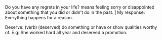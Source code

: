 Do you have any regrets in your life? means feeling sorry or disappointed about something that you did or didn't do in the past. | My response: Everything happens for a reason. 

Deserve: (verb) (deserved) do something or have or show qualities worthy of. E.g: She worked hard all year and deserved a promotion. 